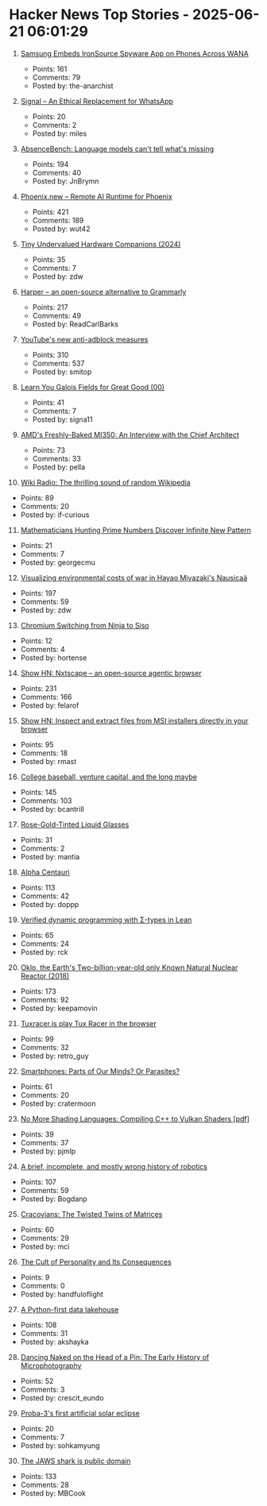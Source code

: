 # Hacker News Top Stories - 2025-06-21 06:01:29

1. [Samsung Embeds IronSource Spyware App on Phones Across WANA](https://smex.org/open-letter-to-samsung-end-forced-israeli-app-installations-in-the-wana-region/)
   - Points: 161
   - Comments: 79
   - Posted by: the-anarchist

2. [Signal – An Ethical Replacement for WhatsApp](https://greenstarsproject.org/2025/06/15/signal-an-ethical-replacement-for-whatsapp/)
   - Points: 20
   - Comments: 2
   - Posted by: miles

3. [AbsenceBench: Language models can't tell what's missing](https://arxiv.org/abs/2506.11440)
   - Points: 194
   - Comments: 40
   - Posted by: JnBrymn

4. [Phoenix.new – Remote AI Runtime for Phoenix](https://fly.io/blog/phoenix-new-the-remote-ai-runtime/)
   - Points: 421
   - Comments: 189
   - Posted by: wut42

5. [Tiny Undervalued Hardware Companions (2024)](https://vermaden.wordpress.com/2024/03/21/tiny-undervalued-hardware-companions/)
   - Points: 35
   - Comments: 7
   - Posted by: zdw

6. [Harper – an open-source alternative to Grammarly](https://writewithharper.com)
   - Points: 217
   - Comments: 49
   - Posted by: ReadCarlBarks

7. [YouTube's new anti-adblock measures](https://iter.ca/post/yt-adblock/)
   - Points: 310
   - Comments: 537
   - Posted by: smitop

8. [Learn You Galois Fields for Great Good (00)](https://xorvoid.com/galois_fields_for_great_good_00.html)
   - Points: 41
   - Comments: 7
   - Posted by: signa11

9. [AMD's Freshly-Baked MI350: An Interview with the Chief Architect](https://chipsandcheese.com/p/amds-freshly-baked-mi350-an-interview)
   - Points: 73
   - Comments: 33
   - Posted by: pella

10. [Wiki Radio: The thrilling sound of random Wikipedia](https://www.monkeon.co.uk/wikiradio/)
   - Points: 89
   - Comments: 20
   - Posted by: if-curious

11. [Mathematicians Hunting Prime Numbers Discover Infinite New Pattern](https://www.scientificamerican.com/article/mathematicians-hunting-prime-numbers-discover-infinite-new-pattern-for/)
   - Points: 21
   - Comments: 7
   - Posted by: georgecmu

12. [Visualizing environmental costs of war in Hayao Miyazaki's Nausicaä](https://jgeekstudies.org/2025/06/20/wilted-lands-and-wounded-worlds-visualizing-environmental-costs-of-war-in-hayao-miyazakis-nausicaa-of-the-valley-of-the-wind/)
   - Points: 197
   - Comments: 59
   - Posted by: zdw

13. [Chromium Switching from Ninja to Siso](https://groups.google.com/a/chromium.org/g/chromium-dev/c/v-WOvWUtOpg)
   - Points: 12
   - Comments: 4
   - Posted by: hortense

14. [Show HN: Nxtscape – an open-source agentic browser](https://github.com/nxtscape/nxtscape)
   - Points: 231
   - Comments: 166
   - Posted by: felarof

15. [Show HN: Inspect and extract files from MSI installers directly in your browser](https://pymsi.readthedocs.io/en/latest/msi_viewer.html)
   - Points: 95
   - Comments: 18
   - Posted by: rmast

16. [College baseball, venture capital, and the long maybe](https://bcantrill.dtrace.org/2025/06/15/college-baseball-venture-capital-and-the-long-maybe/)
   - Points: 145
   - Comments: 103
   - Posted by: bcantrill

17. [Rose-Gold-Tinted Liquid Glasses](https://lmnt.me/blog/rose-gold-tinted-liquid-glasses.html)
   - Points: 31
   - Comments: 2
   - Posted by: mantia

18. [Alpha Centauri](https://www.filfre.net/2025/06/alpha-centauri/)
   - Points: 113
   - Comments: 42
   - Posted by: doppp

19. [Verified dynamic programming with Σ-types in Lean](https://tannerduve.github.io/blog/memoization-sigma/)
   - Points: 65
   - Comments: 24
   - Posted by: rck

20. [Oklo, the Earth's Two-billion-year-old only Known Natural Nuclear Reactor (2018)](https://www.iaea.org/newscenter/news/meet-oklo-the-earths-two-billion-year-old-only-known-natural-nuclear-reactor)
   - Points: 173
   - Comments: 92
   - Posted by: keepamovin

21. [Tuxracer.js play Tux Racer in the browser](https://github.com/ebbejan/tux-racer-js)
   - Points: 99
   - Comments: 32
   - Posted by: retro_guy

22. [Smartphones: Parts of Our Minds? Or Parasites?](https://www.tandfonline.com/doi/full/10.1080/00048402.2025.2504070)
   - Points: 61
   - Comments: 20
   - Posted by: cratermoon

23. [No More Shading Languages: Compiling C++ to Vulkan Shaders [pdf]](https://xol.io/random/vcc-paper.pdf)
   - Points: 39
   - Comments: 37
   - Posted by: pjmlp

24. [A brief, incomplete, and mostly wrong history of robotics](https://generalrobots.substack.com/p/a-brief-incomplete-and-mostly-wrong)
   - Points: 107
   - Comments: 59
   - Posted by: Bogdanp

25. [Cracovians: The Twisted Twins of Matrices](https://marcinciura.wordpress.com/2025/06/20/cracovians-the-twisted-twins-of-matrices/)
   - Points: 60
   - Comments: 29
   - Posted by: mci

26. [The Cult of Personality and Its Consequences](https://en.wikipedia.org/wiki/On_the_Cult_of_Personality_and_Its_Consequences)
   - Points: 9
   - Comments: 0
   - Posted by: handfuloflight

27. [A Python-first data lakehouse](https://www.bauplanlabs.com/blog/everything-as-python)
   - Points: 108
   - Comments: 31
   - Posted by: akshayka

28. [Dancing Naked on the Head of a Pin: The Early History of Microphotography](https://publicdomainreview.org/essay/dancing-naked-on-the-head-of-a-pin)
   - Points: 52
   - Comments: 3
   - Posted by: crescit_eundo

29. [Proba-3's first artificial solar eclipse](https://www.esa.int/Enabling_Support/Space_Engineering_Technology/Proba-3/Proba-3_s_first_artificial_solar_eclipse)
   - Points: 20
   - Comments: 7
   - Posted by: sohkamyung

30. [The JAWS shark is public domain](https://ironicsans.ghost.io/how-the-jaws-shark-became-public-domain/)
   - Points: 133
   - Comments: 28
   - Posted by: MBCook

